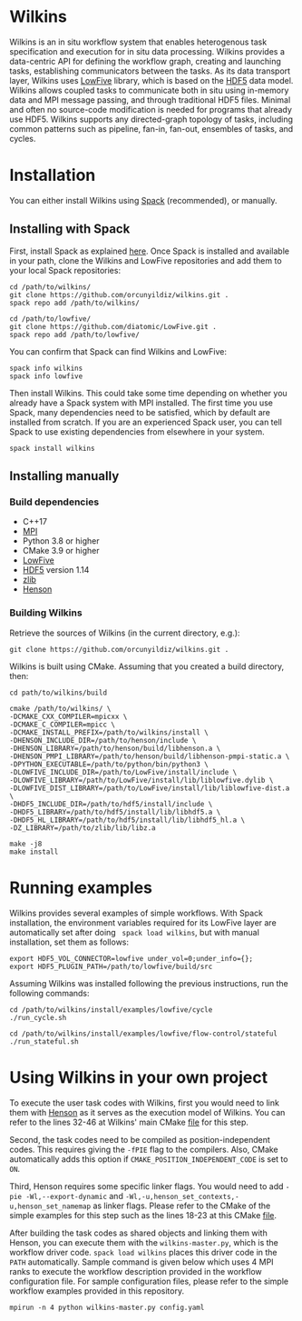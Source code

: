# Wilkins
Wilkins is an in situ workflow system that enables heterogenous task specification and execution for in situ data processing.
Wilkins provides a data-centric API for defining the workflow graph, creating and launching tasks, establishing communicators between the tasks. 
As its data transport layer, Wilkins uses [LowFive](https://github.com/diatomic/LowFive) library, which is based on the [HDF5](https://www.hdfgroup.org/solutions/hdf5/) data model.
Wilkins allows coupled tasks to communicate both in situ using in-memory data and MPI message passing, and through traditional HDF5 files.
Minimal and often no source-code modification is needed for programs that already use HDF5.
Wilkins supports any directed-graph topology of tasks, including common patterns such as pipeline, fan-in, fan-out, ensembles of tasks, and cycles.

# Installation

You can either install Wilkins using [Spack](https://spack.readthedocs.io/en/latest/) (recommended), or manually.

## Installing with Spack

First, install Spack as explained [here](https://spack.readthedocs.io/en/latest/getting_started.html). Once Spack is
installed and available in your path, clone the Wilkins and LowFive repositories and add them to your local Spack repositories:

```
cd /path/to/wilkins/
git clone https://github.com/orcunyildiz/wilkins.git .
spack repo add /path/to/wilkins/

cd /path/to/lowfive/
git clone https://github.com/diatomic/LowFive.git .
spack repo add /path/to/lowfive/
```

You can confirm that Spack can find Wilkins and LowFive:
```
spack info wilkins
spack info lowfive
```

Then install Wilkins. This could take some time depending on whether you already have a Spack system with MPI
installed. The first time you use Spack, many dependencies need to be satisfied, which by default are installed from
scratch. If you are an experienced Spack user, you can tell Spack to use existing dependencies from
elsewhere in your system.

```
spack install wilkins
```

## Installing manually

### Build dependencies

- C++17
- [MPI](http://www.mpich.org)
- Python 3.8 or higher
- CMake 3.9 or higher
- [LowFive](https://github.com/diatomic/LowFive) 
- [HDF5](https://www.hdfgroup.org/solutions/hdf5/) version 1.14
- [zlib](https://www.zlib.net/)
- [Henson](https://github.com/henson-insitu/henson)

### Building Wilkins

Retrieve the sources of Wilkins (in the current directory, e.g.):
```
git clone https://github.com/orcunyildiz/wilkins.git .
```

Wilkins is built using CMake. Assuming that you created a build directory, then:
```
cd path/to/wilkins/build

cmake /path/to/wilkins/ \
-DCMAKE_CXX_COMPILER=mpicxx \
-DCMAKE_C_COMPILER=mpicc \
-DCMAKE_INSTALL_PREFIX=/path/to/wilkins/install \
-DHENSON_INCLUDE_DIR=/path/to/henson/include \
-DHENSON_LIBRARY=/path/to/henson/build/libhenson.a \
-DHENSON_PMPI_LIBRARY=/path/to/henson/build/libhenson-pmpi-static.a \
-DPYTHON_EXECUTABLE=/path/to/python/bin/python3 \
-DLOWFIVE_INCLUDE_DIR=/path/to/LowFive/install/include \
-DLOWFIVE_LIBRARY=/path/to/LowFive/install/lib/liblowfive.dylib \
-DLOWFIVE_DIST_LIBRARY=/path/to/LowFive/install/lib/liblowfive-dist.a \
-DHDF5_INCLUDE_DIR=/path/to/hdf5/install/include \
-DHDF5_LIBRARY=/path/to/hdf5/install/lib/libhdf5.a \
-DHDF5_HL_LIBRARY=/path/to/hdf5/install/lib/libhdf5_hl.a \
-DZ_LIBRARY=/path/to/zlib/lib/libz.a 

make -j8
make install
```

# Running examples

Wilkins provides several examples of simple workflows. 
With Spack installation, the environment variables required for its LowFive layer are automatically set after doing ``` spack load wilkins```, but with manual installation, set them as follows:

```
export HDF5_VOL_CONNECTOR=lowfive under_vol=0;under_info={};
export HDF5_PLUGIN_PATH=/path/to/lowfive/build/src
```

Assuming Wilkins was installed following the previous instructions, run the following commands:
```
cd /path/to/wilkins/install/examples/lowfive/cycle
./run_cycle.sh

cd /path/to/wilkins/install/examples/lowfive/flow-control/stateful
./run_stateful.sh

```

# Using Wilkins in your own project

To execute the user task codes with Wilkins, first you would need to link them with [Henson](https://github.com/henson-insitu/henson/) as it serves as the execution model of Wilkins. You can refer to the lines 32-46 at Wilkins' main CMake [file](https://github.com/orcunyildiz/wilkins/blob/master/CMakeLists.txt) for this step. 

Second, the task codes need to be compiled as position-independent codes. This requires giving the ```-fPIE``` flag to the compilers. Also, CMake automatically adds this option if ```CMAKE_POSITION_INDEPENDENT_CODE``` is set to ```ON```.

Third, Henson requires some specific linker flags. You would need to add ```-pie -Wl,--export-dynamic``` and ```-Wl,-u,henson_set_contexts,-u,henson_set_namemap``` as linker flags. Please refer to the CMake of the simple examples for this step such as the lines 18-23 at this CMake [file](https://github.com/orcunyildiz/wilkins/blob/master/examples/lowfive/cycle/CMakeLists.txt).

After building the task codes as shared objects and linking them with Henson, you can execute them with the ```wilkins-master.py```, which is the workflow driver code. ```spack load wilkins``` places this driver code in the ```PATH``` automatically. Sample command is given below which uses 4 MPI ranks to execute the workflow description provided in the workflow configuration file. For sample configuration files, please refer to the simple workflow examples provided in this repository.

```
mpirun -n 4 python wilkins-master.py config.yaml

```
